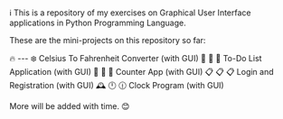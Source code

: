 ℹ️ This is a repository of my exercises on Graphical User Interface applications in Python Programming Language.

These are the mini-projects on this repository so far:

🔥 --- ❄️ Celsius To Fahrenheit Converter (with GUI)
📃 📃 📃 To-Do List Application (with GUI)
🔢 🔢 🔢 Counter App (with GUI)
📋 📋 📋 Login and Registration (with GUI)
🕰️ 🕛 🕧 Clock Program (with GUI)

More will be added with time. 😊
